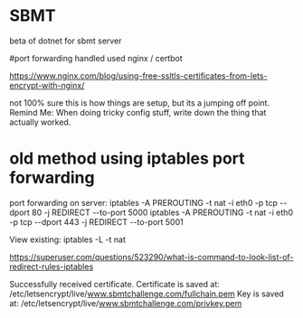 # SBMT
beta of dotnet for sbmt server


#port forwarding handled used nginx / certbot

https://www.nginx.com/blog/using-free-ssltls-certificates-from-lets-encrypt-with-nginx/

not 100% sure this is how things are setup, but its a jumping off point.
Remind Me: When doing tricky config stuff, write down the thing that actually worked.


# old method using iptables port forwarding

port forwarding on server:
iptables -A PREROUTING -t nat -i eth0 -p tcp --dport 80 -j REDIRECT --to-port 5000
iptables -A PREROUTING -t nat -i eth0 -p tcp --dport 443 -j REDIRECT --to-port 5001

View existing:
iptables -L -t nat

https://superuser.com/questions/523290/what-is-command-to-look-list-of-redirect-rules-iptables

Successfully received certificate.
Certificate is saved at: /etc/letsencrypt/live/www.sbmtchallenge.com/fullchain.pem
Key is saved at:         /etc/letsencrypt/live/www.sbmtchallenge.com/privkey.pem

